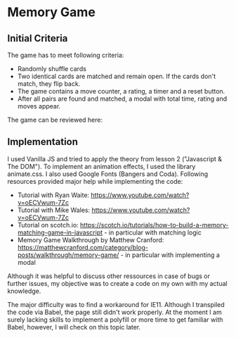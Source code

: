 # Memory Game 
## Initial Criteria ##
The game has to meet following criteria:
* Randomly shuffle cards
* Two identical cards are matched and remain open. If the cards don't match, they flip back.
* The game contains a move counter, a rating, a timer and a reset button.
* After all pairs are found and matched, a modal with total time, rating and moves appear.

The game can be reviewed here:

## Implementation ##
I used Vanilla JS and tried to apply the theory from lesson 2 ("Javascript & The DOM"). To implement an animation effects, I used the library animate.css. I also used Google Fonts (Bangers and Coda).
Following resources provided major help while implementing the code:
* Tutorial with Ryan Waite: https://www.youtube.com/watch?v=oECVwum-7Zc
* Tutorial with Mike Wales: https://www.youtube.com/watch?v=oECVwum-7Zc
* Tutorial on scotch.io: https://scotch.io/tutorials/how-to-build-a-memory-matching-game-in-javascript - in particular with matching logic
* Memory Game Walkthrough by Matthew Cranford: https://matthewcranford.com/category/blog-posts/walkthrough/memory-game/ - in particular with implementing a modal

Although it was helpful to discuss other ressources in case of bugs or further issues, my objective was to create a code on my own with my actual knowledge.

The major difficulty was to find a workaround for IE11. Although I transpiled the code via Babel, the page still didn't work properly. At the moment I am surely lacking skills to implement a polyfill or more time to get familiar with Babel, however, I will check on this topic later.


